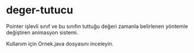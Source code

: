 # deger-tutucu
Pointer işlevli sınıf ve bu sınıfın tuttuğu değeri zamanla belirlenen yöntemle değiştiren animasyon sistemi.

Kullanım için Ornek.java dosyasını inceleyin.
